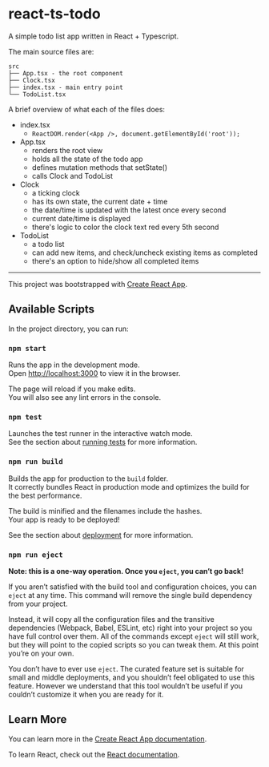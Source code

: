 # react-ts-todo

A simple todo list app written in React + Typescript.

The main source files are:

```
src
├── App.tsx - the root component
├── Clock.tsx
├── index.tsx - main entry point
└── TodoList.tsx
```

A brief overview of what each of the files does:

 - index.tsx
    - `ReactDOM.render(<App />, document.getElementById('root'));`
 - App.tsx
    - renders the root view
    - holds all the state of the todo app
    - defines mutation methods that setState()
    - calls Clock and TodoList
 - Clock
    - a ticking clock
    - has its own state, the current date + time
    - the date/time is updated with the latest once every second
    - current date/time is displayed
    - there's logic to color the clock text red every 5th second
 - TodoList
    - a todo list
    - can add new items, and check/uncheck existing items as completed
    - there's an option to hide/show all completed items


---

This project was bootstrapped with [Create React App](https://github.com/facebook/create-react-app).

## Available Scripts

In the project directory, you can run:

### `npm start`

Runs the app in the development mode.<br />
Open [http://localhost:3000](http://localhost:3000) to view it in the browser.

The page will reload if you make edits.<br />
You will also see any lint errors in the console.

### `npm test`

Launches the test runner in the interactive watch mode.<br />
See the section about [running tests](https://facebook.github.io/create-react-app/docs/running-tests) for more information.

### `npm run build`

Builds the app for production to the `build` folder.<br />
It correctly bundles React in production mode and optimizes the build for the best performance.

The build is minified and the filenames include the hashes.<br />
Your app is ready to be deployed!

See the section about [deployment](https://facebook.github.io/create-react-app/docs/deployment) for more information.

### `npm run eject`

**Note: this is a one-way operation. Once you `eject`, you can’t go back!**

If you aren’t satisfied with the build tool and configuration choices, you can `eject` at any time. This command will remove the single build dependency from your project.

Instead, it will copy all the configuration files and the transitive dependencies (Webpack, Babel, ESLint, etc) right into your project so you have full control over them. All of the commands except `eject` will still work, but they will point to the copied scripts so you can tweak them. At this point you’re on your own.

You don’t have to ever use `eject`. The curated feature set is suitable for small and middle deployments, and you shouldn’t feel obligated to use this feature. However we understand that this tool wouldn’t be useful if you couldn’t customize it when you are ready for it.

## Learn More

You can learn more in the [Create React App documentation](https://facebook.github.io/create-react-app/docs/getting-started).

To learn React, check out the [React documentation](https://reactjs.org/).
